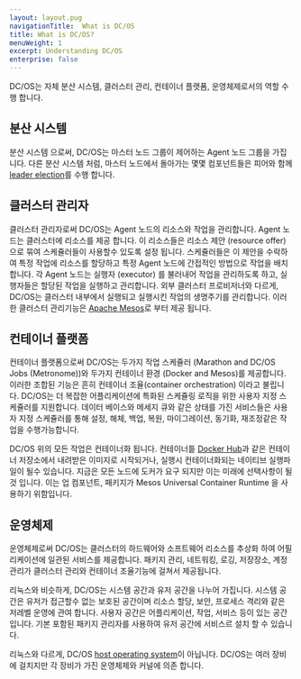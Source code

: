 ```yaml
---
layout: layout.pug
navigationTitle:  What is DC/OS
title: What is DC/OS?
menuWeight: 1
excerpt: Understanding DC/OS
enterprise: false
---
```


DC/OS는 자체 분산 시스템, 클러스터 관리, 컨테이너 플랫폼, 운영체제로서의 역할 수행 합니다.

## 분산 시스템

분산 시스템 으로써, DC/OS는 마스터 노드 그룹이 제어하는 Agent 노드 그룹을 가집니다. 다른 분산 시스템 처럼, 마스터 노드에서 돌아가는 몇몇 컴포넌트들은 피어와 함께 [leader election](https://en.wikipedia.org/wiki/Distributed_computing#Coordinator-election)를 수행 합니다.

## 클러스터 관리자

클러스터 관리자로써 DC/OS는 Agent 노드의 리소스와 작업을 관리합니다. Agent 노드는 클러스터에 리소스를 제공 합니다. 이 리소스들은 리소스 제안 (resource offer) 으로 묶여 스케쥴러들이 사용할수 있도록 설정 됩니다. 스케쥴러들은 이 제안을 수락하여 특정 작업에 리소스를 할당하고 특정 Agent 노드에 간접적인 방법으로 작업을 배치 합니다. 각 Agent 노드는 실행자 (executor) 를 불러내어 작업을 관리하도록 하고, 실행자들은 할당된 작업을 실행하고 관리합니다. 외부 클러스터 프로비저너와 다르게, DC/OS는 클러스터 내부에서 실행되고 실행시킨 작업의 생명주기를 관리합니다. 이러한 클러스터 관리기능은 [Apache Mesos](/kr/1.12/overview/concepts/#apache-mesos)로 부터 제공 됩니다.

## 컨테이너 플랫폼

컨테이너 플랫폼으로써 DC/OS는 두가지 작업 스케쥴러 (Marathon and DC/OS Jobs (Metronome))와 두가지 컨테이너 환경 (Docker and Mesos)를 제공합니다. 이러한 조합된 기능은 흔히 컨테이너 조율(container orchestration) 이라고 불립니다. DC/OS는 더 복잡한 어플리케이션에 특화된 스케쥴링 로직을 위한 사용자 지정 스케쥴러를 지원합니다. 데이터 베이스와 메세지 큐와 같은 상태를 가진 서비스들은 사용자 지정 스케쥴러를 통해 설정, 해체, 백업, 복원, 마이그레이션, 동기화, 재조정같은 작업을 수행가능합니다.

DC/OS 위의 모든 작업은 컨테이너화 됩니다. 컨테이너틑 [Docker Hub](https://hub.docker.com/)과 같은 컨테이너 저장소에서 내려받은 이미지로 시작되거나, 실행시 컨테이너화되는 네이티브 실행파일이 될수 있습니다. 지금은 모든 노드에 도커가 요구 되지만 이는 미래에 선택사항이 될것 입니다. 이는 업 컴포넌트, 패키지가 Mesos Universal Container Runtime 을 사용하기 위함입니다.

## 운영체제

운영체제로써 DC/OS는 클러스터의 하드웨어와 소프트웨어 리소스를 추상화 하여 어필리케이션에 일관된 서비스를 제공합니다. 패키지 관리, 네트워킹, 로깅, 저장장소, 계정 관리가 클러스터 관리와 컨테이너 조율기능에 걸쳐서 제공됩니다.

리눅스와 비슷하게, DC/OS는 시스템 공간과 유저 공간을 나누어 가집니다. 시스템 공간은 유저가 접근할수 없는 보호된 공간이며 리소스 할당, 보안, 프로세스 격리와 같은 저레벨 운영에 관여 합니다. 사용자 공간은 어플리케이션, 작업, 서비스 등이 있는 공간입니다. 기본 포함된 패키지 관리자를 사용하여 유저 공간에 서비스르 설치 할 수 있습니다.

리눅스와 다르게, DC/OS [host operating system](/kr/1.12/overview/concepts/#host-operating-system)이 아닙니다. DC/OS는 여러 장비에 걸치지만 각 장비가 가진 운영체제와 커널에 의존 합니다.
